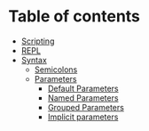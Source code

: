 Table of contents
=================

- [Scripting](scripting/index.md)
- [REPL](repl/index.md)
- [Syntax](syntax/index.md)
  - [Semicolons](syntax/semicolons.md)
  - [Parameters](syntax/parameters/index.md)
    - [Default Parameters](syntax/parameters/default.md)
    - [Named Parameters](syntax/parameters/named.md)
    - [Grouped Parameters](syntax/parameters/grouped.md)
    - [Implicit parameters](syntax/parameters/implicits.md)
